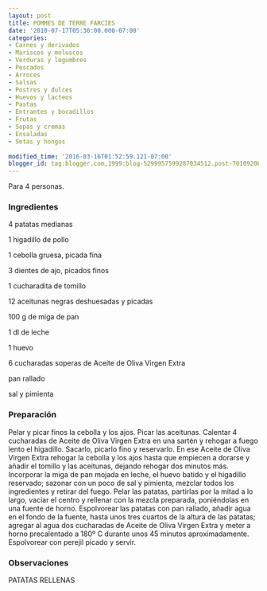 ```yaml
---
layout: post
title: POMMES DE TERRE FARCIES
date: '2010-07-17T05:30:00.000-07:00'
categories:
- Carnes y derivados
- Mariscos y moluscos
- Verduras y legumbres
- Pescados
- Arroces
- Salsas
- Postres y dulces
- Huevos y lacteos
- Pastas
- Entrantes y bocadillos
- Frutas
- Sopas y cremas
- Ensaladas
- Setas y hongos
 
modified_time: '2016-03-16T01:52:59.121-07:00'
blogger_id: tag:blogger.com,1999:blog-5299957599287034512.post-7010920687350217738
---
```


Para 4 personas.

<h3>Ingredientes</h3>

4 patatas medianas

1 higadillo de pollo

1 cebolla gruesa, picada fina

3 dientes de ajo, picados finos

1 cucharadita de tomillo

12 aceitunas negras deshuesadas y picadas

100 g de miga de pan

1 dl de leche

1 huevo

6 cucharadas soperas de Aceite de Oliva Virgen Extra

pan rallado

sal y pimienta

<h3>Preparación</h3>

Pelar y picar finos la cebolla y los ajos. Picar las aceitunas. Calentar 4 cucharadas de Aceite de Oliva Virgen Extra en una sartén y rehogar a fuego lento el higadillo. Sacarlo, picarlo fino y reservarlo. En ese Aceite de Oliva Virgen Extra rehogar la cebolla y los ajos hasta que empiecen a dorarse y añadir el tomillo y las aceitunas, dejando rehogar dos minutos más. Incorporar la miga de pan mojada en leche, el huevo batido y el higadillo reservado; sazonar con un poco de sal y pimienta, mezclar todos los ingredientes y retirar del fuego. Pelar las patatas, partirlas por la mitad a lo largo, vaciar el centro y rellenar con la mezcla preparada, poniéndolas en una fuente de horno. Espolvorear las patatas con pan rallado, añadir agua en el fondo de la fuente, hasta unos tres cuartos de la altura de las patatas; agregar al agua dos cucharadas de Aceite de Oliva Virgen Extra y meter a horno precalentado a 180&ordm; C durante unos 45 minutos aproximadamente. Espolvorear con perejil picado y servir.

<h3>Observaciones</h3>

PATATAS RELLENAS

